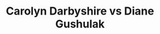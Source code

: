 ---
title: Carolyn Darbyshire vs Diane Gushulak
player1:
  name: Darbyshire, Carolyn
  percent: 98
  wins: 1
  losses: 0
player2:
  name: Gushulak, Diane
  percent: 100
  wins: 0
  losses: 1
games:
- player1:
    team: AB
    position: Second
    percent: 98
    win: 1
    loss: 0
  player2:
    team: BC
    position: Second
    percent: 100
    win: 0
    loss: 1
  event: Hearts
  year: 2009
  draw: Round Robin(8)
  score: AB 4 - BC 3
- player1:
    team: FOW
    position: Third
    percent: 75
    win: 1
    loss: 0
  player2:
    team: FRA
    position: Third
    percent: 78
    win: 0
    loss: 1
  event: Trials (Women)
  year: 2001
  draw: Round Robin(3)
  score: FRA 7 - FOW 9
---